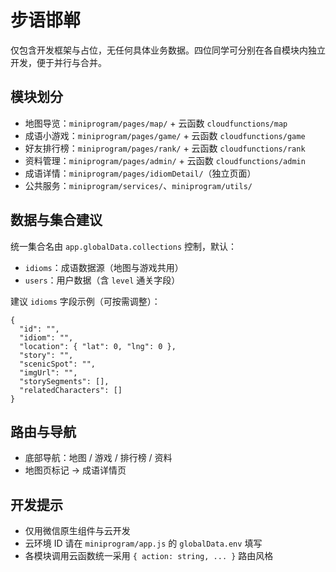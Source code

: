 # 步语邯郸

仅包含开发框架与占位，无任何具体业务数据。四位同学可分别在各自模块内独立开发，便于并行与合并。

## 模块划分
- 地图导览：`miniprogram/pages/map/` + 云函数 `cloudfunctions/map`
- 成语小游戏：`miniprogram/pages/game/` + 云函数 `cloudfunctions/game`
- 好友排行榜：`miniprogram/pages/rank/` + 云函数 `cloudfunctions/rank`
- 资料管理：`miniprogram/pages/admin/` + 云函数 `cloudfunctions/admin`
- 成语详情：`miniprogram/pages/idiomDetail/`（独立页面）
- 公共服务：`miniprogram/services/`、`miniprogram/utils/`

## 数据与集合建议
统一集合名由 `app.globalData.collections` 控制，默认：
- `idioms`：成语数据源（地图与游戏共用）
- `users`：用户数据（含 `level` 通关字段）

建议 `idioms` 字段示例（可按需调整）：
```
{
  "id": "",
  "idiom": "",
  "location": { "lat": 0, "lng": 0 },
  "story": "",
  "scenicSpot": "",
  "imgUrl": "",
  "storySegments": [],
  "relatedCharacters": []
}
```

## 路由与导航
- 底部导航：地图 / 游戏 / 排行榜 / 资料
- 地图页标记 -> 成语详情页

## 开发提示
- 仅用微信原生组件与云开发
- 云环境 ID 请在 `miniprogram/app.js` 的 `globalData.env` 填写
- 各模块调用云函数统一采用 `{ action: string, ... }` 路由风格

